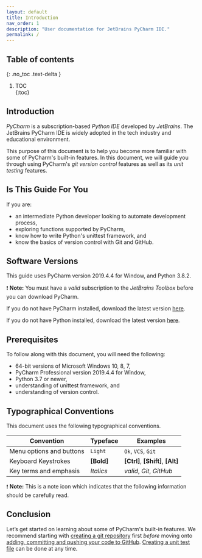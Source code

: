 ```yaml
---
layout: default
title: Introduction
nav_order: 1
description: "User documentation for JetBrains PyCharm IDE."
permalink: /
---
```


## Table of contents	
{: .no_toc .text-delta }	
1. TOC	
{:toc}

## Introduction
_PyCharm_ is a subscription-based _Python IDE_ developed by _JetBrains_. The JetBrains PyCharm IDE is widely adopted in the tech industry and educational environment.

This purpose of this document is to help you become more familiar with some of PyCharm's built-in features. In this document, we will guide you through using PyCharm's _git version control_ features as well as its _unit testing_ features.

## Is This Guide For You
If you are:
* an intermediate Python developer looking to automate development process,</li>
* exploring functions supported by PyCharm,</li>
* know how to write Python's unittest framework, and </li>
* know the basics of version control with Git and GitHub.</li>

## Software Versions
This guide uses PyCharm version 2019.4.4 for Window, and Python 3.8.2.

❗ **Note:** You must have a _valid_ subscription to the _JetBrains Toolbox_ before you can download PyCharm.

If you do not have PyCharm installed, download the latest version [here](https://www.jetbrains.com/pycharm/download/#section=windows).

If you do not have Python installed, download the latest version [here](https://www.python.org/downloads/).

## Prerequisites
To follow along with this document, you will need the following:
* 64-bit versions of Microsoft Windows 10, 8, 7,</li>
* PyCharm Professional version 2019.4.4 for Window,</li>
* Python 3.7 or newer,</li>
* understanding of unittest framework, and </li>
* understanding of version control.</li>

## Typographical Conventions
This document uses the following typographical conventions.

| **Convention** | **Typeface** | **Examples** |
| -------------- | ------------ | ------------ |
| Menu options and buttons | ```Light``` | ```Ok```, ```VCS```, ```Git```|
| Keyboard Keystrokes | **[Bold]** | **[Ctrl]**, **[Shift]**, **[Alt]** |
| Key terms and emphasis | _Italics_ | _valid_, _Git_, _GitHub_ |

❗ **Note:** This is a note icon which indicates that the following information should be carefully read.

## Conclusion
Let’s get started on learning about some of PyCharm's built-in features. We recommend starting with [creating a git repository](https://dlee.ca/user-documentation/docs/task1/) first _before_ moving onto [adding, committing and pushing your code to GitHub](https://dlee.ca/user-documentation/docs/task3/). [Creating a unit test file](https://dlee.ca/user-documentation/docs/task2/) can be done at any time.
